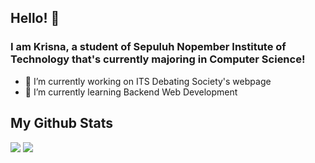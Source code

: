 ## Hello! 👋

<!--
**putukrisna6/putukrisna6** is a ✨ _special_ ✨ repository because its `README.md` (this file) appears on your GitHub profile.

Here are some ideas to get you started:

- 🔭 I’m currently working on ...
- 🌱 I’m currently learning ...
- 👯 I’m looking to collaborate on ...
- 🤔 I’m looking for help with ...
- 💬 Ask me about ...
- 📫 How to reach me: ...
- 😄 Pronouns: ...
- ⚡ Fun fact: ...
-->
### I am Krisna, a student of Sepuluh Nopember Institute of Technology that's currently majoring in Computer Science!
- 🔭 I’m currently working on ITS Debating Society's webpage
- 🌱 I’m currently learning Backend Web Development

## My Github Stats
<p>
  <img src="https://github-readme-stats.vercel.app/api/top-langs/?username=putukrisna6&hide_border=true&hide=html,css" />
  <img src="https://github-readme-stats.vercel.app/api?username=putukrisna6&line_height=27&count_private=true&hide_border=true&show_icons=true">
</p>
